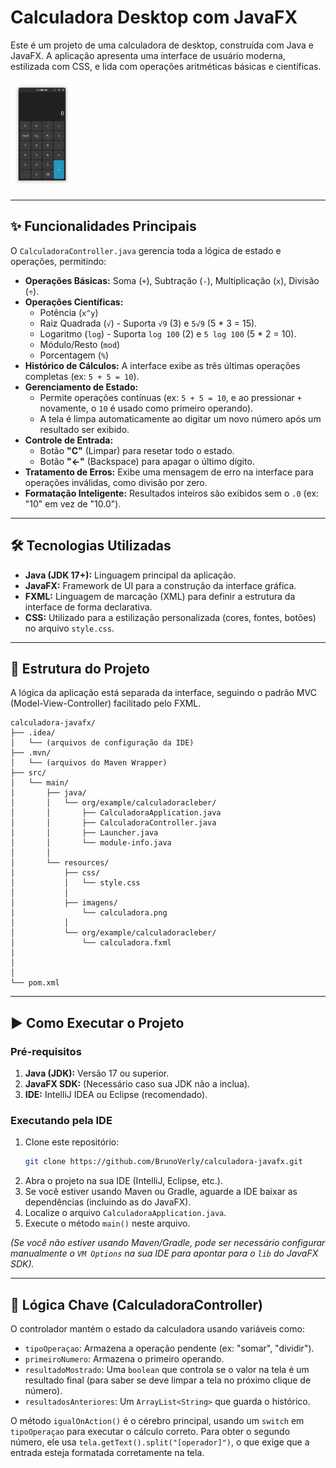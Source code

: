 #  Calculadora Desktop com JavaFX

Este é um projeto de uma calculadora de desktop, construída com Java e JavaFX. A aplicação apresenta uma interface de usuário moderna, estilizada com CSS, e lida com operações aritméticas básicas e científicas.

<img src="src/main/resources/imagens/calculadora.png" alt="Calculadora" style="max-width:20%; height:auto;" />

---

## ✨ Funcionalidades Principais

O `CalculadoraController.java` gerencia toda a lógica de estado e operações, permitindo:

* **Operações Básicas:** Soma (`+`), Subtração (`-`), Multiplicação (`x`), Divisão (`÷`).
* **Operações Científicas:**
    * Potência (`x^y`)
    * Raiz Quadrada (`√`) - Suporta `√9` (3) e `5√9` (5 * 3 = 15).
    * Logaritmo (`log`) - Suporta `log 100` (2) e `5 log 100` (5 * 2 = 10).
    * Módulo/Resto (`mod`)
    * Porcentagem (`%`)
* **Histórico de Cálculos:** A interface exibe as três últimas operações completas (ex: `5 + 5 = 10`).
* **Gerenciamento de Estado:**
    * Permite operações contínuas (ex: `5 + 5 = 10`, e ao pressionar `+` novamente, o `10` é usado como primeiro operando).
    * A tela é limpa automaticamente ao digitar um novo número após um resultado ser exibido.
* **Controle de Entrada:**
    * Botão **"C"** (Limpar) para resetar todo o estado.
    * Botão **"←"** (Backspace) para apagar o último dígito.
* **Tratamento de Erros:** Exibe uma mensagem de erro na interface para operações inválidas, como divisão por zero.
* **Formatação Inteligente:** Resultados inteiros são exibidos sem o `.0` (ex: "10" em vez de "10.0").

---

## 🛠️ Tecnologias Utilizadas

* **Java (JDK 17+):** Linguagem principal da aplicação.
* **JavaFX:** Framework de UI para a construção da interface gráfica.
* **FXML:** Linguagem de marcação (XML) para definir a estrutura da interface de forma declarativa.
* **CSS:** Utilizado para a estilização personalizada (cores, fontes, botões) no arquivo `style.css`.

---

## 📂 Estrutura do Projeto

A lógica da aplicação está separada da interface, seguindo o padrão MVC (Model-View-Controller) facilitado pelo FXML.
```
calculadora-javafx/
├── .idea/
│   └── (arquivos de configuração da IDE)
├── .mvn/
│   └── (arquivos do Maven Wrapper)
├── src/
│   └── main/
│       ├── java/
│       │   └── org/example/calculadoracleber/
│       │       ├── CalculadoraApplication.java
│       │       ├── CalculadoraController.java
│       │       ├── Launcher.java
│       │       └── module-info.java
│       │
│       └── resources/
│           ├── css/
│           │   └── style.css
│           │
│           ├── imagens/
│               └── calculadora.png
│           │
│           └── org/example/calculadoracleber/
│               └── calculadora.fxml 
│  
│   
│
└── pom.xml        
```
---

## ▶️ Como Executar o Projeto

### Pré-requisitos

1.  **Java (JDK):** Versão 17 ou superior.
2.  **JavaFX SDK:** (Necessário caso sua JDK não a inclua).
3.  **IDE:** IntelliJ IDEA ou Eclipse (recomendado).

### Executando pela IDE

1.  Clone este repositório:
    ```sh
    git clone https://github.com/BrunoVerly/calculadora-javafx.git
    ```
2.  Abra o projeto na sua IDE (IntelliJ, Eclipse, etc.).
3.  Se você estiver usando Maven ou Gradle, aguarde a IDE baixar as dependências (incluindo as do JavaFX).
4.  Localize o arquivo `CalculadoraApplication.java`.
5.  Execute o método `main()` neste arquivo.

*(Se você não estiver usando Maven/Gradle, pode ser necessário configurar manualmente o `VM Options` na sua IDE para apontar para o `lib` do JavaFX SDK).*

---

## 🧠 Lógica Chave (CalculadoraController)

O controlador mantém o estado da calculadora usando variáveis como:

* `tipoOperaçao`: Armazena a operação pendente (ex: "somar", "dividir").
* `primeiroNumero`: Armazena o primeiro operando.
* `resultadoMostrado`: Uma `boolean` que controla se o valor na tela é um resultado final (para saber se deve limpar a tela no próximo clique de número).
* `resultadosAnteriores`: Um `ArrayList<String>` que guarda o histórico.

O método `igualOnAction()` é o cérebro principal, usando um `switch` em `tipoOperaçao` para executar o cálculo correto. Para obter o segundo número, ele usa `tela.getText().split("[operador]")`, o que exige que a entrada esteja formatada corretamente na tela.